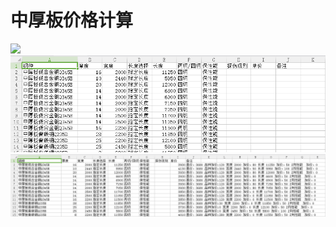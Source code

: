 中厚板价格计算
====
![](https://github.com/anyao/salePrice/blob/master/bs/img/1.png)  
![](https://github.com/anyao/salePrice/blob/master/bs/img/3.png)  
![](https://github.com/anyao/salePrice/blob/master/bs/img/2.png)  
